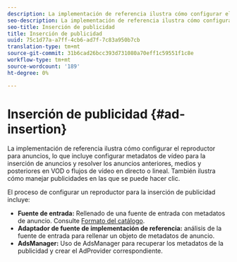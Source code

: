 ```yaml
---
description: La implementación de referencia ilustra cómo configurar el reproductor para anuncios, lo que incluye configurar metadatos de vídeo para la inserción de anuncios y resolver los anuncios anteriores, medios y posteriores en VOD o flujos de vídeo en directo o lineal. También ilustra cómo manejar publicidades en las que se puede hacer clic.
seo-description: La implementación de referencia ilustra cómo configurar el reproductor para anuncios, lo que incluye configurar metadatos de vídeo para la inserción de anuncios y resolver los anuncios anteriores, medios y posteriores en VOD o flujos de vídeo en directo o lineal. También ilustra cómo manejar publicidades en las que se puede hacer clic.
seo-title: Inserción de publicidad
title: Inserción de publicidad
uuid: 75c1d77a-a7ff-4cb6-ad7f-7c83a950b7cb
translation-type: tm+mt
source-git-commit: 31b6cad26bcc393d731080a70eff1c59551f1c8e
workflow-type: tm+mt
source-wordcount: '189'
ht-degree: 0%

---
```



# Inserción de publicidad {#ad-insertion}

La implementación de referencia ilustra cómo configurar el reproductor para anuncios, lo que incluye configurar metadatos de vídeo para la inserción de anuncios y resolver los anuncios anteriores, medios y posteriores en VOD o flujos de vídeo en directo o lineal. También ilustra cómo manejar publicidades en las que se puede hacer clic.

El proceso de configurar un reproductor para la inserción de publicidad incluye:

* **Fuente de entrada:** Rellenado de una fuente de entrada con metadatos de anuncio. Consulte [Formato del catálogo](../set-up-dev-environment/exploring-code/catalog-format.md).
* **Adaptador de fuente de implementación de referencia:** análisis de la fuente de entrada para rellenar un objeto de metadatos de anuncio.
* **AdsManager:** Uso de AdsManager para recuperar los metadatos de la publicidad y crear el AdProvider correspondiente.